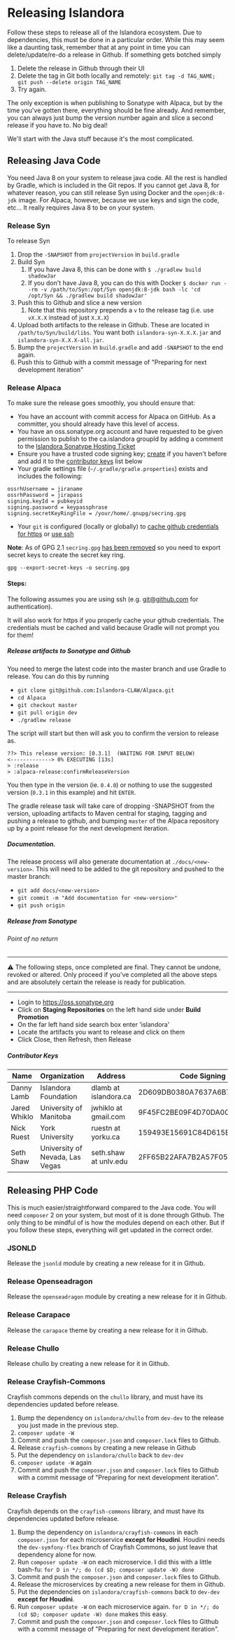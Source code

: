 # Releasing Islandora

Follow these steps to release all of the Islandora ecosystem. Due to dependencies, this must be done in a particular order. While this may seem like a daunting task, remember that at any point in time you can delete/update/re-do a release in Github. If something gets botched simply

1. Delete the release in Github through their UI
2. Delete the tag in Git both locally and remotely: `git tag -d TAG_NAME; git push --delete origin TAG_NAME`
3. Try again.

The only exception is when publishing to Sonatype with Alpaca, but by the time you've gotten there, everything should be fine already.  And remember, you can always just bump the version number again and slice a second release if you have to.  No big deal!

We'll start with the Java stuff because it's the most complicated.

## Releasing Java Code

You need Java 8 on your system to release java code.  All the rest is handled by Gradle, which is included in the Git repos. If you cannot get Java 8, for whatever reason, you can still release Syn using Docker and the `openjdk:8-jdk` image.  For Alpaca, however, because we use keys and sign the code, etc... It really requires Java 8 to be on your system.

### Release Syn

To release Syn

1. Drop the `-SNAPSHOT` from `projectVersion` in `build.gradle`
2. Build Syn
    1. If you have Java 8, this can be done with `$ ./gradlew build shadowJar`
    2. If you don't have Java 8, you can do this with Docker `$ docker run --rm -v /path/to/Syn:/opt/Syn openjdk:8-jdk bash -lc 'cd /opt/Syn && ./gradlew build shadowJar'`
3. Push this to Github and slice a new version
    1. Note that this repository prepends a `v` to the release tag (i.e. use `vX.X.X` instead of just `X.X.X`)
5. Upload both artifacts to the release in Github.  These are located in `/path/to/Syn/build/libs`.  You want both `islandora-syn-X.X.X.jar` and `islandora-syn-X.X.X-all.jar`.
6. Bump the `projectVersion` in `build.gradle` and add `-SNAPSHOT` to the end again.
7. Push this to Github with a commit message of "Preparing for next development iteration"

### Release Alpaca

To make sure the release goes smoothly, you should ensure that:
  * You have an account with commit access for Alpaca on GitHub. As a committer, you should already have this level of access.
  * You have an oss.sonatype.org account and have requested to be given permission to publish to the ca.islandora groupId by adding a comment to the [Islandora Sonatype Hosting Ticket](https://issues.sonatype.org/browse/OSSRH-18137)
  * Ensure you have a trusted code signing key; [create](https://wiki.duraspace.org/display/FCREPO/Creating+a+Code+Signing+Key) if you haven't before and add it to the [contributor keys](https://github.com/Islandora-CLAW/Alpaca/wiki/Alpaca-Release-Process#contributor-keys) list below
  * Your gradle settings file (`~/.gradle/gradle.properties`) exists and includes the following:
```properties
ossrhUsername = jiraname
ossrhPassword = jirapass
signing.keyId = pubkeyid
signing.password = keypassphrase
signing.secretKeyRingFile = /your/home/.gnupg/secring.gpg 
```
  * Your `git` is configured (locally or globally) to [cache github credentials for https](https://help.github.com/articles/caching-your-github-password-in-git/) or [use ssh](https://help.github.com/articles/generating-an-ssh-key/)

**Note**: As of GPG 2.1 `secring.gpg` [has been removed](https://www.gnupg.org/faq/whats-new-in-2.1.html#nosecring) so you need to export secret keys to create the secret key ring.
```
gpg --export-secret-keys -o secring.gpg
```

#### Steps:
The following assumes you are using ssh (e.g. git@github.com for authentication).

It will also work for https if you properly cache your github credentials. The credentials must be cached and valid because Gradle will not prompt you for them!

##### Release artifacts to Sonatype and Github

You need to merge the latest code into the master branch and use Gradle to release. You can do this by running

* `git clone git@github.com:Islandora-CLAW/Alpaca.git`
* `cd Alpaca`
* `git checkout master`
* `git pull origin dev`
* `./gradlew release`

The script will start but then will ask you to confirm the version to release as.
```
??> This release version: [0.3.1]  (WAITING FOR INPUT BELOW)
<-------------> 0% EXECUTING [13s]
> :release
> :alpaca-release:confirmReleaseVersion
```
You then type in the version (ie. `0.4.0`) or nothing to use the suggested version (`0.3.1` in this example) and hit `ENTER`.

The gradle release task will take care of dropping -SNAPSHOT from the version, uploading artifacts to Maven central for staging, tagging and pushing a release to github, and bumping `master` of the Alpaca repository up by a point release for the next development iteration.

##### Documentation.
The release process will also generate documentation at `./docs/<new-version>`. This will need to be added to the git repository and pushed to the master branch:

* `git add docs/<new-version>`
* `git commit -m "Add documentation for <new-version>"`
* `git push origin`

##### Release from Sonatype

###### Point of no return
***

⚠️  The following steps, once completed are final.  They cannot be undone, revoked or altered.  Only proceed if you've 
completed all the above steps and are absolutely certain the release is ready for publication.

***

* Login to https://oss.sonatype.org
* Click on **Staging Repositories** on the left hand side under **Build Promotion**
* On the far left hand side search box enter 'islandora'
* Locate the artifacts you want to release and click on them
* Click Close, then Refresh, then Release

##### Contributor Keys

| Name         | Organization           | Address               | Code Signing Key Fingerprint | Key Id |
|--------------|------------------------|-----------------------|---|:-:|
| Danny Lamb   | Islandora Foundation   | dlamb at islandora.ca | 2D609DB0380A7637A6B72B328D7E7725D47A05FA | D47A05FA |
| Jared Whiklo | University of Manitoba | jwhiklo at gmail.com  | 9F45FC2BE09F4D70DA0C7A5CA51C36E8D4F78790 | D4F78790 |
| Nick Ruest   | York University        | ruestn at yorku.ca    | 159493E15691C84D615B7D1B417FAF1A0E1080CD | 0E1080CD |
| Seth Shaw   | University of Nevada, Las Vegas        | seth.shaw at unlv.edu    | 2FF65B22AFA7B2A57F054F89D160AA658DAE385F | D160AA658DAE385F |

## Releasing PHP Code

This is much easier/straightforward compared to the Java code.  You will need `composer` 2 on your system, but most of it is done through Github. The only thing to be mindful of is how the modules depend on each other. But if you follow these steps, everything will get updated in the correct order.

### JSONLD

Release the `jsonld` module by creating a new release for it in Github.

### Release Openseadragon

Release the `openseadragon` module by creating a new release for it in Github.

### Release Carapace

Release the `carapace` theme by creating a new release for it in Github.

### Release Chullo

Release chullo by creating a new release for it in Github.

### Release Crayfish-Commons

Crayfish commons depends on the `chullo` library, and must have its dependencies updated before release.

1. Bump the dependency on `islandora/chullo` from `dev-dev` to the release you just made in the previous step.
2. `composer update -W`
3. Commit and push the `composer.json` and `composer.lock` files to Github.
4. Release `crayfish-commons` by creating a new release in Github
5. Put the dependency on `islandora/chullo` back to `dev-dev`
6. `composer update -W` again
7. Commit and push the `composer.json` and `composer.lock` files to Github with a commit message of "Preparing for next development iteration".

### Release Crayfish

Crayfish depends on the `crayfish-commons` library, and must have its dependencies updated before release.

1. Bump the dependency on `islandora/crayfish-commons` in each `composer.json` for each microservice **except for Houdini**. Houdini needs the `dev-symfony-flex` branch of Crayfish Commons, so just leave that dependency alone for now.
2. Run `composer update -W` on each microservice. I did this with a little bash-fu: `for D in */; do (cd $D; composer update -W) done`
4. Commit and push the `composer.json` and `composer.lock` files to Github.
5. Release the microservices by creating a new release for them in Github.
6. Put the dependencies on `islandora/crayfish-commons` back to `dev-dev` **except for Houdini**.
7. Run `composer update -W` on each microservice again. `for D in */; do (cd $D; composer update -W) done` makes this easy.
8. Commit and push the `composer.json` and `composer.lock` files to Github with a commit message of "Preparing for next development iteration".


